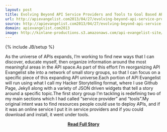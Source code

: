 ```yaml
---
layout: post
title: Evolving Beyond API Service Providers and Tools to Goal Based API Toolkits
url: http://apievangelist.com2013/04/27/evolving-beyond-api-service-providers-and-api-tools-to-goal-based-api-toolkits/
source: http://apievangelist.com2013/04/27/evolving-beyond-api-service-providers-and-api-tools-to-goal-based-api-toolkits/
domain: apievangelist.com2013
image: http://kinlane-productions.s3.amazonaws.com/api-evangelist-site/blog/universe-expansion.png
---
```

{% include JB/setup %}<p>As the universe of APIs expands, I’m working to find new ways that I can discover, educate myself, then organize information around the most meaningful areas in the API space.As part of this effort I’m reorganizing API Evangelist site into a network of small story groups, so that I can focus on a specific piece of this expanding API universe.Each portion of API Evangelist will run using what I call my Hacker Storytelling format, where I use Github Page, Jekyll along with a variety of JSON driven widgets that tell a story around a specific topic.The first story group I’m tackling is redefining two of my main sections which I had called “service provider” and “tools”.My original intent was to find resources people could use to deploy APIs, and if it was an online service I put it in service providers and if you could download and install, it went under tools.</p>
<center><p><a href="http://apievangelist.com2013/04/27/evolving-beyond-api-service-providers-and-api-tools-to-goal-based-api-toolkits/" style='padding:25px; font-sze:18px; font-weight: bold;'>Read Full Story</a></p></center>
